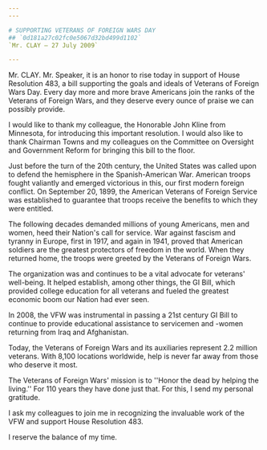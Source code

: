 ```yaml
---
---

# SUPPORTING VETERANS OF FOREIGN WARS DAY
## `0d181a27c02fc0e5067d32bd499d1102`
`Mr. CLAY — 27 July 2009`

---
```



Mr. CLAY. Mr. Speaker, it is an honor to rise today in support of 
House Resolution 483, a bill supporting the goals and ideals of 
Veterans of Foreign Wars Day. Every day more and more brave Americans 
join the ranks of the Veterans of Foreign Wars, and they deserve every 
ounce of praise we can possibly provide.

I would like to thank my colleague, the Honorable John Kline from 
Minnesota, for introducing this important resolution. I would also like 
to thank Chairman Towns and my colleagues on the Committee on Oversight 
and Government Reform for bringing this bill to the floor.

Just before the turn of the 20th century, the United States was 
called upon to defend the hemisphere in the Spanish-American War. 
American troops fought valiantly and emerged victorious in this, our 
first modern foreign conflict. On September 20, 1899, the American 
Veterans of Foreign Service was established to guarantee that troops 
receive the benefits to which they were entitled.

The following decades demanded millions of young Americans, men and 
women, heed their Nation's call for service. War against fascism and 
tyranny in Europe, first in 1917, and again in 1941, proved that 
American soldiers are the greatest protectors of freedom in the world. 
When they returned home, the troops were greeted by the Veterans of 
Foreign Wars.

The organization was and continues to be a vital advocate for 
veterans' well-being. It helped establish, among other things, the GI 
Bill, which provided college education for all veterans and fueled the 
greatest economic boom our Nation had ever seen.

In 2008, the VFW was instrumental in passing a 21st century GI Bill 
to continue to provide educational assistance to servicemen and -women 
returning from Iraq and Afghanistan.

Today, the Veterans of Foreign Wars and its auxiliaries represent 2.2 
million veterans. With 8,100 locations worldwide, help is never far 
away from those who deserve it most.

The Veterans of Foreign Wars' mission is to ''Honor the dead by 
helping the living.'' For 110 years they have done just that. For this, 
I send my personal gratitude.

I ask my colleagues to join me in recognizing the invaluable work of 
the VFW and support House Resolution 483.

I reserve the balance of my time.